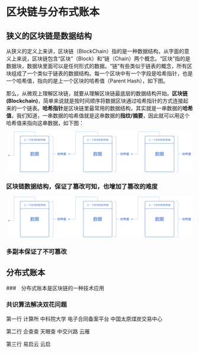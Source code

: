 # 区块链与分布式账本





## 狭义的区块链是数据结构

从狭义的定义上来讲，区块链（BlockChain）指的是一种数据结构，从字面的意义上来说，区块链包含“区块”（Block）和“链（Chain）两个概念。“区块”指的是数据块，数据块里面可以是任何形式的数据。“链”有些类似于链表的概念，所有区块组成了一个类似于链表的数据结构。每一个区块中有一个字段是哈希指针，也是一个哈希值，指向的是上一个区块的哈希值（Parent Hash），如下图。

那么，从微观上理解区块链，就要从理解区块链最底层的数据结构开始。**区块链(Blockchain)**，简单来说就是按时间顺序将数据区块通过哈希指针的方式连接起来的一个链表。**哈希指针**是区块链里最常用的数据结构，其实就是一串数据的**哈希值**，我们知道，一串数据的哈希值就是这串数据的**指纹/摘要**，因此就可以用这个哈希值来指向这串数据，如下图：

![img](https://raw.githubusercontent.com/seedfly/ThinkingBlockChain/master/img/block_chain_structure.png)





### 区块链数据结构，保证了篡改可知，也增加了篡改的难度

![img](./img/block_chain_structure.png)

### 多副本保证了不可篡改



## 分布式账本

###　分布式账本是区块链的一种技术应用



### 共识算法解决双花问题



第一行 计算所 中科院大学 电子合同备案平台 中国太原煤炭交易中心

第二行 企查查 天眼查 中交兴路 云雁

第三行 易启云 云启



